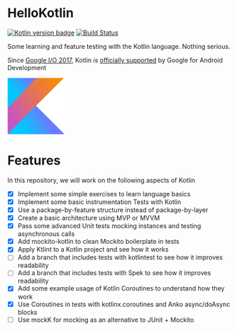 # HelloKotlin

[![Kotlin version badge](https://img.shields.io/badge/kotlin-1.1.4-blue.svg)](http://kotlinlang.org/)
[![Build Status](https://travis-ci.org/voghDev/HelloKotlin.svg?branch=master)](https://travis-ci.org/voghDev/HelloKotlin)

Some learning and feature testing with the Kotlin language. Nothing serious.

Since [Google I/O 2017][1], Kotlin is [officially supported][2] by Google for Android Development

![Kotlin][kotlinLogo]

# Features

In this repository, we will work on the following aspects of Kotlin

- [X] Implement some simple exercises to learn language basics
- [X] Implement some basic instrumentation Tests with Kotlin
- [X] Use a package-by-feature structure instead of package-by-layer
- [X] Create a basic architecture using MVP or MVVM
- [X] Pass some advanced Unit tests mocking instances and testing asynchronous calls
- [X] Add mockito-kotlin to clean Mockito boilerplate in tests
- [X] Apply Ktlint to a Kotlin project and see how it works
- [ ] Add a branch that includes tests with kotlintest to see how it improves readability
- [ ] Add a branch that includes tests with Spek to see how it improves readability
- [X] Add some example usage of Kotlin Coroutines to understand how they work
- [X] Use Coroutines in tests with kotlinx.coroutines and Anko async/doAsync blocks
- [ ] Use mockK for mocking as an alternative to JUnit + Mockito

[kotlinLogo]: ./images/kotlin.png
[1]: https://posts.google.com/share/JWxzxRt3
[2]: https://posts.google.com/share/JWxzxRt3/rKkRn1
